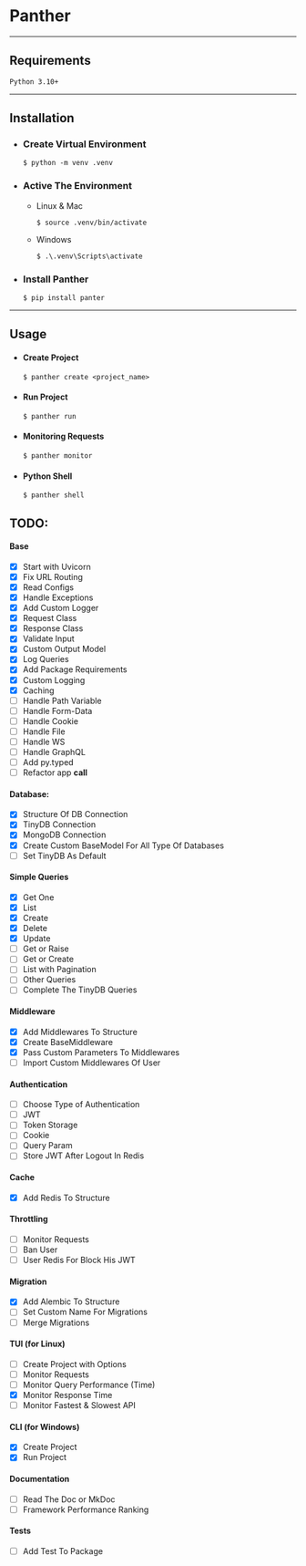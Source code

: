 # Panther
<hr/>

## Requirements
```console
Python 3.10+
```

<hr/>

## Installation

- ### Create Virtual Environment

    ```concole
    $ python -m venv .venv
    ```

- ### Active The Environment

    * Linux & Mac
      ```concole
      $ source .venv/bin/activate
      ```
      
    * Windows
      ```concole
      $ .\.venv\Scripts\activate
      ```

- ### Install Panther

    ```console
    $ pip install panter
    ```
<hr/>

## Usage
- #### Create Project

    ```console
    $ panther create <project_name>
    ```

- #### Run Project

    ```console
    $ panther run 
    ```
  
- #### Monitoring Requests

    ```console
    $ panther monitor 
    ```

- #### Python Shell

    ```console
    $ panther shell 
    ```

## TODO:

#### Base 
- [x] Start with Uvicorn 
- [x] Fix URL Routing 
- [x] Read Configs 
- [x] Handle Exceptions 
- [x] Add Custom Logger 
- [x] Request Class 
- [x] Response Class 
- [x] Validate Input 
- [x] Custom Output Model 
- [x] Log Queries
- [x] Add Package Requirements
- [x] Custom Logging
- [x] Caching
- [ ] Handle Path Variable
- [ ] Handle Form-Data
- [ ] Handle Cookie
- [ ] Handle File 
- [ ] Handle WS 
- [ ] Handle GraphQL
- [ ] Add py.typed 
- [ ] Refactor app __call__ 

#### Database:
- [x] Structure Of DB Connection
- [x] TinyDB Connection
- [x] MongoDB Connection
- [x] Create Custom BaseModel For All Type Of Databases
- [ ] Set TinyDB As Default

#### Simple Queries
- [x] Get One 
- [x] List  
- [x] Create 
- [x] Delete 
- [x] Update
- [ ] Get or Raise
- [ ] Get or Create
- [ ] List with Pagination
- [ ] Other Queries
- [ ] Complete The TinyDB Queries

#### Middleware
- [x] Add Middlewares To Structure
- [x] Create BaseMiddleware
- [x] Pass Custom Parameters To Middlewares
- [ ] Import Custom Middlewares Of User

#### Authentication 
- [ ] Choose Type of Authentication 
- [ ] JWT 
- [ ] Token Storage 
- [ ] Cookie 
- [ ] Query Param
- [ ] Store JWT After Logout In Redis

#### Cache
- [x] Add Redis To Structure

#### Throttling
- [ ] Monitor Requests 
- [ ] Ban User 
- [ ] User Redis For Block His JWT

#### Migration 
- [x] Add Alembic To Structure
- [ ] Set Custom Name For Migrations 
- [ ] Merge Migrations 

#### TUI (for Linux)
- [ ] Create Project with Options
- [ ] Monitor Requests  
- [ ] Monitor Query Performance (Time)
- [x] Monitor Response Time
- [ ] Monitor Fastest & Slowest API
    
#### CLI (for Windows)
- [x] Create Project 
- [x] Run Project 

#### Documentation 
- [ ] Read The Doc or MkDoc 
- [ ] Framework Performance Ranking 

#### Tests 
- [ ] Add Test To Package